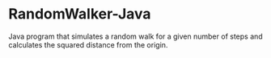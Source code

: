 # RandomWalker-Java
Java program that simulates a random walk for a given number of steps and calculates the squared distance from the origin.

